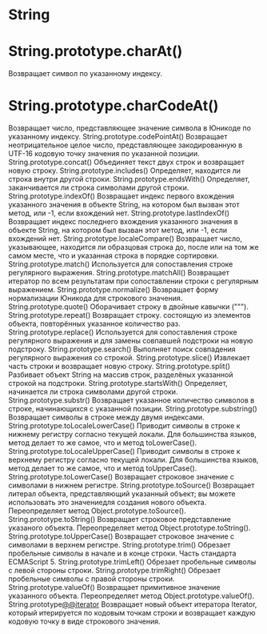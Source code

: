 # String

# String.prototype.charAt()

Возвращает символ по указанному индексу.

# String.prototype.charCodeAt()

Возвращает число, представляющее значение символа в Юникоде по указанному индексу.
String.prototype.codePointAt()
Возвращает неотрицательное целое число, представляющее закодированную в UTF-16 кодовую точку значения по указанной позиции.
String.prototype.concat()
Объединяет текст двух строк и возвращает новую строку.
String.prototype.includes()
Определяет, находится ли строка внутри другой строки.
String.prototype.endsWith()
Определяет, заканчивается ли строка символами другой строки.
String.prototype.indexOf()
Возвращает индекс первого вхождения указанного значения в объекте String, на котором был вызван этот метод, или -1, если вхождений нет.
String.prototype.lastIndexOf()
Возвращает индекс последнего вхождения указанного значения в объекте String, на котором был вызван этот метод, или -1, если вхождений нет.
String.prototype.localeCompare()
Возвращает число, указывающее, находится ли образцовая строка до, после или на том же самом месте, что и указанная строка в порядке сортировки.
String.prototype.match()
Используется для сопоставления строке регулярного выражения.
String.prototype.matchAll()
Возвращает итератор по всем результатам при сопоставлении строки с регулярным выражением.
String.prototype.normalize()
Возвращает форму нормализации Юникода для строкового значения.
String.prototype.quote()
Оборачивает строку в двойные кавычки (""").
String.prototype.repeat()
Возвращает строку. состоящую из элементов объекта, повторённых указанное количество раз.
String.prototype.replace()
Используется для сопоставления строке регулярного выражения и для замены совпавшей подстроки на новую подстроку.
String.prototype.search()
Выполняет поиск совпадения регулярного выражения со строкой.
String.prototype.slice()
Извлекает часть строки и возвращает новую строку.
String.prototype.split()
Разбивает объект String на массив строк, разделёных указанной строкой на подстроки.
String.prototype.startsWith()
Определяет, начинается ли строка символами другой строки.
String.prototype.substr()
Возвращает указанное количество символов в строке, начинающихся с указанной позиции.
String.prototype.substring()
Возвращает символы в строке между двумя индексами.
String.prototype.toLocaleLowerCase()
Приводит символы в строке к нижнему регистру согласно текущей локали. Для большинства языков, метод делает то же самое, что и метод toLowerCase().
String.prototype.toLocaleUpperCase()
Приводит символы в строке к верхнему регистру согласно текущей локали. Для большинства языков, метод делает то же самое, что и метод toUpperCase().
String.prototype.toLowerCase()
Возвращает строковое значение с символами в нижнем регистре.
String.prototype.toSource()
Возвращает литерал объекта, представляющий указанный объект; вы можете использовать это значениедля создания нового объекта. Переопределяет метод Object.prototype.toSource().
String.prototype.toString()
Возвращает строковое представление указаного объекта. Переопределяет метод Object.prototype.toString().
String.prototype.toUpperCase()
Возвращает строковое значение с символами в верхнем регистре.
String.prototype.trim()
Обрезает пробельные символы в начале и в конце строки. Часть стандарта ECMAScript 5.
String.prototype.trimLeft()
Обрезает пробельные символы с левой стороны строки.
String.prototype.trimRight()
Обрезает пробельные символы с правой стороны строки.
String.prototype.valueOf()
Возвращает примитивное значение указанного объекта. Переопределяет метод Object.prototype.valueOf().
String.prototype[@@iterator]()
Возвращает новый объект итератора Iterator, который итерируется по кодовым точкам строки и возвращает каждую кодовую точку в виде строкового значения.
